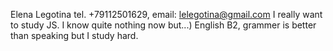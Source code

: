 Elena Legotina
tel. +79112501629, email: lelegotina@gmail.com
I really want to study JS. 
I know quite nothing now but...)
English B2, grammer is better than speaking but I study hard.
